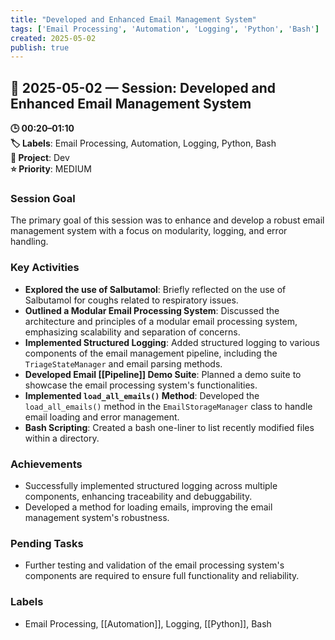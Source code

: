 ```yaml
---
title: "Developed and Enhanced Email Management System"
tags: ['Email Processing', 'Automation', 'Logging', 'Python', 'Bash']
created: 2025-05-02
publish: true
---
```


## 📅 2025-05-02 — Session: Developed and Enhanced Email Management System

**🕒 00:20–01:10**  
**🏷️ Labels**: Email Processing, Automation, Logging, Python, Bash  
**📂 Project**: Dev  
**⭐ Priority**: MEDIUM  


### Session Goal
The primary goal of this session was to enhance and develop a robust email management system with a focus on modularity, logging, and error handling.

### Key Activities
- **Explored the use of Salbutamol**: Briefly reflected on the use of Salbutamol for coughs related to respiratory issues.
- **Outlined a Modular Email Processing System**: Discussed the architecture and principles of a modular email processing system, emphasizing scalability and separation of concerns.
- **Implemented Structured Logging**: Added structured logging to various components of the email management pipeline, including the `TriageStateManager` and email parsing methods.
- **Developed Email [[Pipeline]] Demo Suite**: Planned a demo suite to showcase the email processing system's functionalities.
- **Implemented `load_all_emails()` Method**: Developed the `load_all_emails()` method in the `EmailStorageManager` class to handle email loading and error management.
- **Bash Scripting**: Created a bash one-liner to list recently modified files within a directory.

### Achievements
- Successfully implemented structured logging across multiple components, enhancing traceability and debuggability.
- Developed a method for loading emails, improving the email management system's robustness.

### Pending Tasks
- Further testing and validation of the email processing system's components are required to ensure full functionality and reliability.

### Labels
- Email Processing, [[Automation]], Logging, [[Python]], Bash
